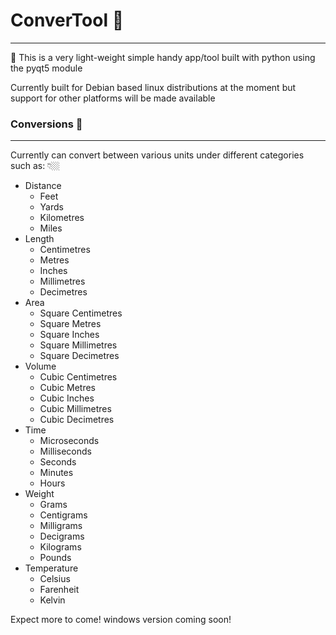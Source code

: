 # ConverTool 🥳
---
📢 This is a very light-weight simple handy app/tool built with python using the pyqt5 module

Currently built for Debian based linux distributions at the moment but support for other platforms will be made available

### Conversions 🤯
---
Currently can convert between various units under different categories such as: 👇🏼

- Distance
  - Feet
  - Yards
  - Kilometres
  - Miles
- Length
  - Centimetres
  - Metres
  - Inches
  - Millimetres
  - Decimetres
- Area
  - Square Centimetres
  - Square Metres
  - Square Inches
  - Square Millimetres
  - Square Decimetres
- Volume
  - Cubic Centimetres
  - Cubic Metres
  - Cubic Inches
  - Cubic Millimetres
  - Cubic Decimetres
- Time
  - Microseconds
  - Milliseconds
  - Seconds
  - Minutes
  - Hours
- Weight
  - Grams
  - Centigrams
  - Milligrams
  - Decigrams
  - Kilograms
  - Pounds
- Temperature
  - Celsius
  - Farenheit
  - Kelvin

Expect more to come!
windows version coming soon!

